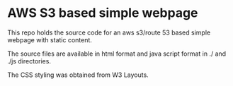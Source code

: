 # AWS S3 based simple webpage

This repo holds the source code for an aws s3/route 53 based simple webpage with static content.

The source files are available in html format and java script format in ./ and ./js directories.

The CSS styling was obtained from W3 Layouts.
